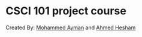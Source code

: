# CSCI 101 project course

Created By: [Mohammed Ayman](https://github.com/muhammed-ayman) and [Ahmed Hesham](https://github.com/ahmedhesham47)
